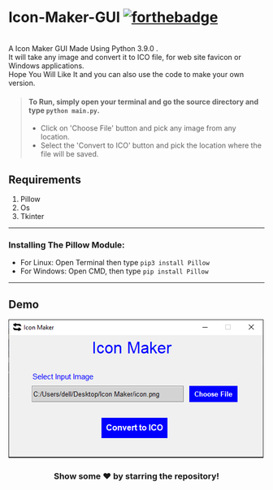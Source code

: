 # Icon-Maker-GUI [![forthebadge](https://forthebadge.com/images/badges/made-with-python.svg)](https://forthebadge.com)
<br>
A Icon Maker GUI Made Using Python 3.9.0 .<br>
It will take any image and convert it to ICO file, for web site favicon or Windows applications.<br>
Hope You Will Like It and you can also use the code to make your own version.

>#### To Run, simply open your terminal and go the source directory and type ``python main.py``.
>- Click on 'Choose File' button and pick any image from any location.
>- Select the 'Convert to ICO' button and pick the location where the file will be saved.
## Requirements
1.  Pillow
2.  Os
3.  Tkinter

---

### Installing The Pillow Module:
* For Linux: Open Terminal then type ```pip3 install Pillow```
* For Windows: Open CMD, then type ```pip install Pillow```


---
## Demo
<img src="demo.PNG">

<div align="center">

### Show some ❤️ by starring the repository!

</div>
